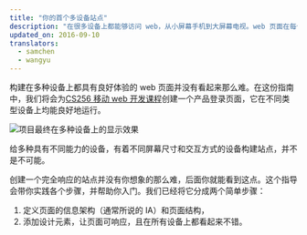```yaml
---
title: "你的首个多设备站点"
description: "在很多设备上都能够访问 web，从小屏幕手机到大屏幕电视。web 页面在每个设备上都呈现不同的样式和结构。作为一个 web 开发者，你期望你的 web 页面能够支持所有的设备。"
updated_on: 2016-09-10
translators:
  - samchen
  - wangyu
---
```


<p class="intro">
构建在多种设备上都具有良好体验的 web 页面并没有看起来那么难。在这份指南中，我们将会为<a href='https://www.udacity.com/course/cs256'>CS256 移动 web 开发课程</a>创建一个产品登录页面，它在不同类型设备上均能良好地运行。
</p>

<img src="images/finaloutput-2x.jpg" alt="项目最终在多种设备上的显示效果">

给多种具有不同能力的设备，有着不同屏幕尺寸和交互方式的设备构建站点，并不是不可能。

创建一个完全响应的站点并没有你想象的那么难，后面你就能看到这点。这个指导会带你实践各个步骤，并帮助你入门。我们已经将它分成两个简单步骤：

1. 定义页面的信息架构（通常所说的 IA）和页面结构，
2. 添加设计元素，让页面可响应，且在所有设备上都看起来不错。
